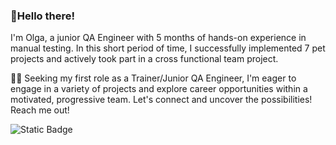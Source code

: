 ### 🚀Hello there!

I'm Olga, a junior QA Engineer with 5 months of hands-on experience in manual testing. In this short period of time, I successfully implemented 7 pet projects and actively took part in a cross functional team project.

👩‍💻 Seeking my first role as a Trainer/Junior QA Engineer, I'm eager to engage in a variety of projects and explore career opportunities within a motivated, progressive team. Let's connect and uncover the possibilities! Reach me out!

![Static Badge](https://img.shields.io/badge/Telegram%20-light%20blue?style=flat&logo=telegram&color=white&link=https%3A%2F%2Ft.me%2Folhamorwood)








